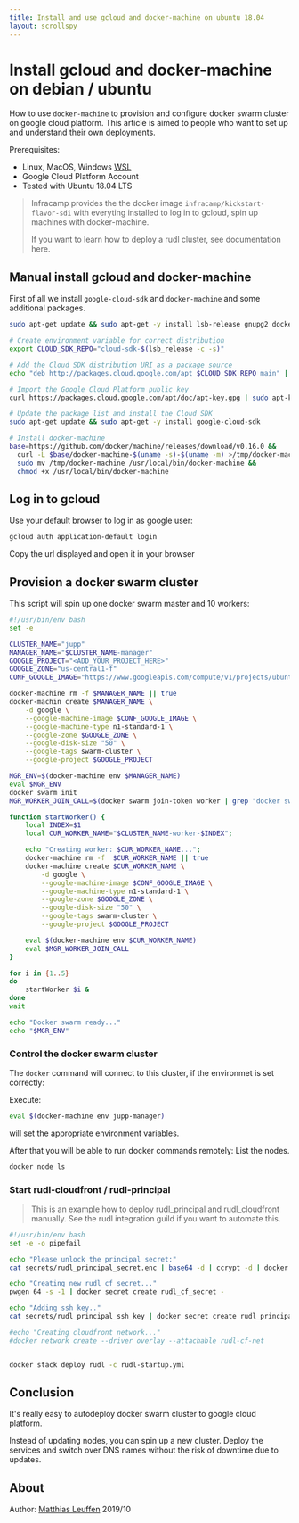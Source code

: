 ```yaml
---
title: Install and use gcloud and docker-machine on ubuntu 18.04
layout: scrollspy
---
```


# Install gcloud and docker-machine on debian / ubuntu

How to use `docker-machine` to provision and configure docker swarm cluster on google cloud platform. This
article is aimed to people who want to set up and understand their own deployments.

Prerequisites:
- Linux, MacOS, Windows [WSL](https://docs.microsoft.com/en-us/windows/wsl/install-win10)
- Google Cloud Platform Account
- Tested with Ubuntu 18.04 LTS

> Infracamp provides the the docker image `infracamp/kickstart-flavor-sdi` with everyting
> installed to log in to gcloud, spin up machines with docker-machine.
>
> If you want to learn how to deploy a rudl cluster, see documentation here.

## Manual install gcloud and docker-machine

First of all we install `google-cloud-sdk` and `docker-machine` and some additional
packages.

```bash
sudo apt-get update && sudo apt-get -y install lsb-release gnupg2 docker.io

# Create environment variable for correct distribution
export CLOUD_SDK_REPO="cloud-sdk-$(lsb_release -c -s)"

# Add the Cloud SDK distribution URI as a package source
echo "deb http://packages.cloud.google.com/apt $CLOUD_SDK_REPO main" | sudo tee -a /etc/apt/sources.list.d/google-cloud-sdk.list

# Import the Google Cloud Platform public key
curl https://packages.cloud.google.com/apt/doc/apt-key.gpg | sudo apt-key add -

# Update the package list and install the Cloud SDK
sudo apt-get update && sudo apt-get -y install google-cloud-sdk

# Install docker-machine
base=https://github.com/docker/machine/releases/download/v0.16.0 &&
  curl -L $base/docker-machine-$(uname -s)-$(uname -m) >/tmp/docker-machine &&
  sudo mv /tmp/docker-machine /usr/local/bin/docker-machine &&
  chmod +x /usr/local/bin/docker-machine

```
## Log in to gcloud

Use your default browser to log in as google user:

```bash
gcloud auth application-default login
```
Copy the url displayed and open it in your browser

## Provision a docker swarm cluster

This script will spin up one docker swarm master and 10 workers:

```bash
#!/usr/bin/env bash
set -e

CLUSTER_NAME="jupp"
MANAGER_NAME="$CLUSTER_NAME-manager"
GOOGLE_PROJECT="<ADD_YOUR_PROJECT_HERE>"
GOOGLE_ZONE="us-central1-f"
CONF_GOOGLE_IMAGE="https://www.googleapis.com/compute/v1/projects/ubuntu-os-cloud/global/images/family/ubuntu-1804-lts"

docker-machine rm -f $MANAGER_NAME || true
docker-machin create $MANAGER_NAME \
    -d google \
    --google-machine-image $CONF_GOOGLE_IMAGE \
    --google-machine-type n1-standard-1 \
    --google-zone $GOOGLE_ZONE \
    --google-disk-size "50" \
    --google-tags swarm-cluster \
    --google-project $GOOGLE_PROJECT

MGR_ENV=$(docker-machine env $MANAGER_NAME)
eval $MGR_ENV
docker swarm init
MGR_WORKER_JOIN_CALL=$(docker swarm join-token worker | grep "docker swarm join")

function startWorker() {
    local INDEX=$1
    local CUR_WORKER_NAME="$CLUSTER_NAME-worker-$INDEX";

    echo "Creating worker: $CUR_WORKER_NAME...";
    docker-machine rm -f  $CUR_WORKER_NAME || true
    docker-machine create $CUR_WORKER_NAME \
        -d google \
        --google-machine-image $CONF_GOOGLE_IMAGE \
        --google-machine-type n1-standard-1 \
        --google-zone $GOOGLE_ZONE \
        --google-disk-size "50" \
        --google-tags swarm-cluster \
        --google-project $GOOGLE_PROJECT

    eval $(docker-machine env $CUR_WORKER_NAME)
    eval $MGR_WORKER_JOIN_CALL
}

for i in {1..5}
do
    startWorker $i &
done
wait

echo "Docker swarm ready..."
echo "$MGR_ENV"
```
### Control the docker swarm cluster

The `docker` command will connect to this cluster, if the environmet is set
correctly:

Execute:

```bash
eval $(docker-machine env jupp-manager)
```
will set the appropriate environment variables.

After that you will be able to run docker commands remotely: List the nodes.

```bash
docker node ls
```


### Start rudl-cloudfront / rudl-principal

> This is an example how to deploy rudl_principal and rudl_cloudfront manually.
> See the rudl integration guild if you want to automate this.

```bash
#!/usr/bin/env bash
set -e -o pipefail

echo "Please unlock the principal secret:"
cat secrets/rudl_principal_secret.enc | base64 -d | ccrypt -d | docker secret create rudl_principal_secret -

echo "Creating new rudl_cf_secret..."
pwgen 64 -s -1 | docker secret create rudl_cf_secret -

echo "Adding ssh key.."
cat secrets/rudl_principal_ssh_key | docker secret create rudl_principal_ssh_key -

#echo "Creating cloudfront network..."
#docker network create --driver overlay --attachable rudl-cf-net


docker stack deploy rudl -c rudl-startup.yml
```

## Conclusion

It's really easy to autodeploy docker swarm cluster to google cloud platform.

Instead of updating nodes, you can spin up a new cluster. Deploy the services and
switch over DNS names without the risk of downtime due to updates.

## About

Author: [Matthias Leuffen](https://leuffen.de) 2019/10
